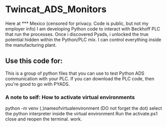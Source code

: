 # Twincat_ADS_Monitors
Here at *** Mexico (censored for privacy. Code is public, but not my employer info) I am developing Python code to interact with Beckhoff PLC that run the processes. Once i discovered Pyads, i unlocked the true potential hidden within the Python/PLC mix. I can control everything inside the manufacturing plant.

## Use this code for:
This is a group of python files that you can use to test Python ADS communication with your PLC. If you can download the PLC code, then you're good to go with PYADS.

### A note to self: How to activate virtual environments
python -m venv (.)nameofvirtualenvironment (DO not forget the dot)
select the python interpreter inside the virtual environment
Run the activate.ps1
close and reopen the terminal.
work.

